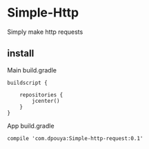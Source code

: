 # Simple-Http
Simply make http requests 

## install
Main build.gradle
```
buildscript {
    
    repositories {
        jcenter()
    }
}
```
App build.gradle
```
compile 'com.dpouya:Simple-http-request:0.1'
```

